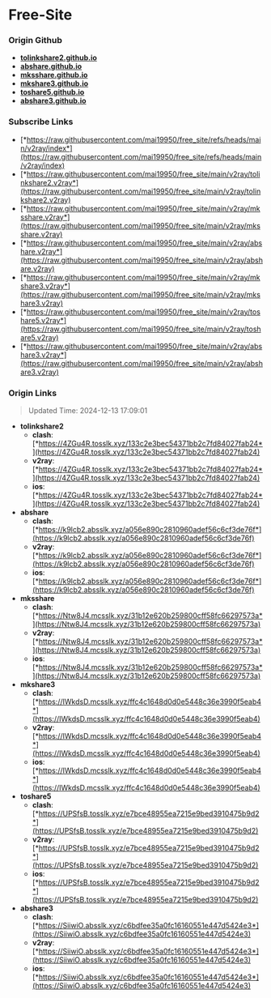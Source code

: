 # Free-Site

### Origin Github

- [**tolinkshare2.github.io**](https://github.com/tolinkshare2/tolinkshare2.github.io)
- [**abshare.github.io**](https://github.com/abshare/abshare.github.io)
- [**mksshare.github.io**](https://github.com/mksshare/mksshare.github.io)
- [**mkshare3.github.io**](https://github.com/mkshare3/mkshare3.github.io)
- [**toshare5.github.io**](https://github.com/toshare5/toshare5.github.io)
- [**abshare3.github.io**](https://github.com/abshare3/abshare3.github.io)

### Subscribe Links

- [*https://raw.githubusercontent.com/mai19950/free_site/refs/heads/main/v2ray/index*](https://raw.githubusercontent.com/mai19950/free_site/refs/heads/main/v2ray/index)
- [*https://raw.githubusercontent.com/mai19950/free_site/main/v2ray/tolinkshare2.v2ray*](https://raw.githubusercontent.com/mai19950/free_site/main/v2ray/tolinkshare2.v2ray)
- [*https://raw.githubusercontent.com/mai19950/free_site/main/v2ray/mksshare.v2ray*](https://raw.githubusercontent.com/mai19950/free_site/main/v2ray/mksshare.v2ray)
- [*https://raw.githubusercontent.com/mai19950/free_site/main/v2ray/abshare.v2ray*](https://raw.githubusercontent.com/mai19950/free_site/main/v2ray/abshare.v2ray)
- [*https://raw.githubusercontent.com/mai19950/free_site/main/v2ray/mkshare3.v2ray*](https://raw.githubusercontent.com/mai19950/free_site/main/v2ray/mkshare3.v2ray)
- [*https://raw.githubusercontent.com/mai19950/free_site/main/v2ray/toshare5.v2ray*](https://raw.githubusercontent.com/mai19950/free_site/main/v2ray/toshare5.v2ray)
- [*https://raw.githubusercontent.com/mai19950/free_site/main/v2ray/abshare3.v2ray*](https://raw.githubusercontent.com/mai19950/free_site/main/v2ray/abshare3.v2ray)

### Origin Links

> Updated Time: 2024-12-13 17:09:01

- **tolinkshare2**
  - **clash**: [*https://4ZGu4R.tosslk.xyz/133c2e3bec54371bb2c7fd84027fab24*](https://4ZGu4R.tosslk.xyz/133c2e3bec54371bb2c7fd84027fab24)
  - **v2ray**: [*https://4ZGu4R.tosslk.xyz/133c2e3bec54371bb2c7fd84027fab24*](https://4ZGu4R.tosslk.xyz/133c2e3bec54371bb2c7fd84027fab24)
  - **ios**: [*https://4ZGu4R.tosslk.xyz/133c2e3bec54371bb2c7fd84027fab24*](https://4ZGu4R.tosslk.xyz/133c2e3bec54371bb2c7fd84027fab24)
- **abshare**
  - **clash**: [*https://k9lcb2.absslk.xyz/a056e890c2810960adef56c6cf3de76f*](https://k9lcb2.absslk.xyz/a056e890c2810960adef56c6cf3de76f)
  - **v2ray**: [*https://k9lcb2.absslk.xyz/a056e890c2810960adef56c6cf3de76f*](https://k9lcb2.absslk.xyz/a056e890c2810960adef56c6cf3de76f)
  - **ios**: [*https://k9lcb2.absslk.xyz/a056e890c2810960adef56c6cf3de76f*](https://k9lcb2.absslk.xyz/a056e890c2810960adef56c6cf3de76f)
- **mksshare**
  - **clash**: [*https://Ntw8J4.mcsslk.xyz/31b12e620b259800cff58fc66297573a*](https://Ntw8J4.mcsslk.xyz/31b12e620b259800cff58fc66297573a)
  - **v2ray**: [*https://Ntw8J4.mcsslk.xyz/31b12e620b259800cff58fc66297573a*](https://Ntw8J4.mcsslk.xyz/31b12e620b259800cff58fc66297573a)
  - **ios**: [*https://Ntw8J4.mcsslk.xyz/31b12e620b259800cff58fc66297573a*](https://Ntw8J4.mcsslk.xyz/31b12e620b259800cff58fc66297573a)
- **mkshare3**
  - **clash**: [*https://IWkdsD.mcsslk.xyz/ffc4c1648d0d0e5448c36e3990f5eab4*](https://IWkdsD.mcsslk.xyz/ffc4c1648d0d0e5448c36e3990f5eab4)
  - **v2ray**: [*https://IWkdsD.mcsslk.xyz/ffc4c1648d0d0e5448c36e3990f5eab4*](https://IWkdsD.mcsslk.xyz/ffc4c1648d0d0e5448c36e3990f5eab4)
  - **ios**: [*https://IWkdsD.mcsslk.xyz/ffc4c1648d0d0e5448c36e3990f5eab4*](https://IWkdsD.mcsslk.xyz/ffc4c1648d0d0e5448c36e3990f5eab4)
- **toshare5**
  - **clash**: [*https://UPSfsB.tosslk.xyz/e7bce48955ea7215e9bed3910475b9d2*](https://UPSfsB.tosslk.xyz/e7bce48955ea7215e9bed3910475b9d2)
  - **v2ray**: [*https://UPSfsB.tosslk.xyz/e7bce48955ea7215e9bed3910475b9d2*](https://UPSfsB.tosslk.xyz/e7bce48955ea7215e9bed3910475b9d2)
  - **ios**: [*https://UPSfsB.tosslk.xyz/e7bce48955ea7215e9bed3910475b9d2*](https://UPSfsB.tosslk.xyz/e7bce48955ea7215e9bed3910475b9d2)
- **abshare3**
  - **clash**: [*https://SiiwiO.absslk.xyz/c6bdfee35a0fc16160551e447d5424e3*](https://SiiwiO.absslk.xyz/c6bdfee35a0fc16160551e447d5424e3)
  - **v2ray**: [*https://SiiwiO.absslk.xyz/c6bdfee35a0fc16160551e447d5424e3*](https://SiiwiO.absslk.xyz/c6bdfee35a0fc16160551e447d5424e3)
  - **ios**: [*https://SiiwiO.absslk.xyz/c6bdfee35a0fc16160551e447d5424e3*](https://SiiwiO.absslk.xyz/c6bdfee35a0fc16160551e447d5424e3)
